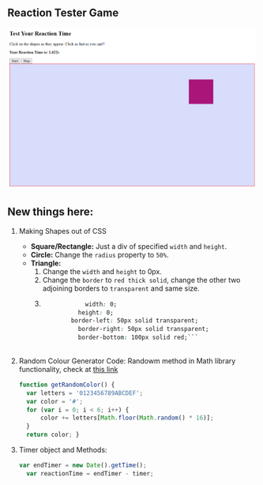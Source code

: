 ## Reaction Tester Game

![screenshot](RT_instance.png)

## New things here:

1. Making Shapes out of CSS
    - **Square/Rectangle:** Just a div of specified `width` and `height`.
    - **Circle:** Change the `radius` property to `50%`.
    - **Triangle:** 
        1. Change the `width` and `height` to 0px. 
        2. Change the `border` to `red thick solid`, change the other two adjoining borders to `transparent` and same size.
        3. ``` CSS
					   width: 0; 
  					 height: 0; 
  				   border-left: 50px solid transparent;
  					 border-right: 50px solid transparent;
  					 border-bottom: 100px solid red;``` 
 
2. Random Colour Generator Code:
    Randowm method in Math library functionality, check at [this link](https://www.w3schools.com/js/js_random.asp)
    ```JavaScript
    function getRandomColor() {
	  var letters = '0123456789ABCDEF';
	  var color = '#';
	  for (var i = 0; i < 6; i++) {
		  color += letters[Math.floor(Math.random() * 16)];
	  }
	  return color; }
    ```
    
3. Timer object and Methods:
    ```Javascript
    var endTimer = new Date().getTime();
	  var reactionTime = endTimer - timer;
    ```
